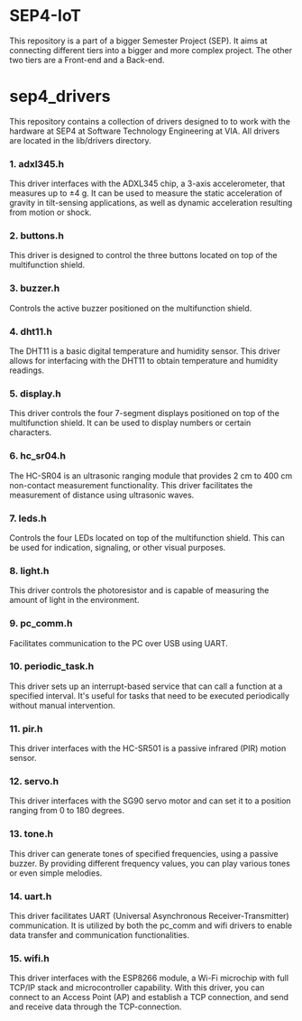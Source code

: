 # SEP4-IoT

This repository is a part of a bigger Semester Project (SEP). It aims at connecting different tiers into a bigger and more complex project. The other two tiers are a Front-end and a Back-end.










# sep4_drivers
This repository contains a collection of drivers designed to to work with the hardware at SEP4 at Software Technology Engineering at VIA. All drivers are located in the lib/drivers directory.


### 1. adxl345.h
This driver interfaces with the ADXL345 chip, a 3-axis accelerometer, that measures up to ±4 g. It can be used to measure the static acceleration of gravity in tilt-sensing applications, as well as dynamic acceleration resulting from motion or shock.

### 2. buttons.h
This driver is designed to control the three buttons located on top of the multifunction shield.

### 3. buzzer.h
Controls the active buzzer positioned on the multifunction shield. 

### 4. dht11.h
The DHT11 is a basic digital temperature and humidity sensor. This driver allows for interfacing with the DHT11 to obtain temperature and humidity readings.

### 5. display.h
This driver controls the four 7-segment displays positioned on top of the multifunction shield. It can be used to display numbers or certain characters.

### 6. hc_sr04.h
The HC-SR04 is an ultrasonic ranging module that provides 2 cm to 400 cm non-contact measurement functionality. This driver facilitates the measurement of distance using ultrasonic waves.

### 7. leds.h
Controls the four LEDs located on top of the multifunction shield. This can be used for indication, signaling, or other visual purposes.

### 8. light.h
This driver controls the photoresistor and is capable of measuring the amount of light in the environment.

### 9. pc_comm.h
Facilitates communication to the PC over USB using UART. 

### 10. periodic_task.h
This driver sets up an interrupt-based service that can call a function at a specified interval. It's useful for tasks that need to be executed periodically without manual intervention.

### 11. pir.h
This driver interfaces with the HC-SR501 is a passive infrared (PIR) motion sensor. 

### 12. servo.h
This driver interfaces with the SG90 servo motor and can set it to a position ranging from 0 to 180 degrees.

### 13. tone.h
This driver can generate tones of specified frequencies, using a passive buzzer. By providing different frequency values, you can play various tones or even simple melodies.

### 14. uart.h
This driver facilitates UART (Universal Asynchronous Receiver-Transmitter) communication. It is utilized by both the pc_comm and wifi drivers to enable data transfer and communication functionalities.

### 15. wifi.h
This driver interfaces with the ESP8266 module, a Wi-Fi microchip with full TCP/IP stack and microcontroller capability. With this driver, you can connect to an Access Point (AP) and establish a TCP connection, and send and receive data through the TCP-connection.

